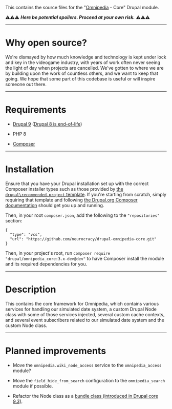 This contains the source files for the "[Omnipedia](https://omnipedia.app/) -
Core" Drupal module.

⚠️⚠️⚠️ ***Here be potential spoilers. Proceed at your own risk.*** ⚠️⚠️⚠️

----

# Why open source?

We're dismayed by how much knowledge and technology is kept under lock and key
in the videogame industry, with years of work often never seeing the light of
day when projects are cancelled. We've gotten to where we are by building upon
the work of countless others, and we want to keep that going. We hope that some
part of this codebase is useful or will inspire someone out there.

----

# Requirements

* [Drupal 9](https://www.drupal.org/download) ([Drupal 8 is end-of-life](https://www.drupal.org/psa-2021-11-30))

* PHP 8

* [Composer](https://getcomposer.org/)

----

# Installation

Ensure that you have your Drupal installation set up with the correct Composer
installer types such as those provided by [the ```drupal\recommended-project```
template](https://www.drupal.org/docs/develop/using-composer/starting-a-site-using-drupal-composer-project-templates#s-drupalrecommended-project).
If you're starting from scratch, simply requiring that template and following
[the Drupal.org Composer
documentation](https://www.drupal.org/docs/develop/using-composer/starting-a-site-using-drupal-composer-project-templates)
should get you up and running.

Then, in your root ```composer.json```, add the following to the
```"repositories"``` section:

```
{
  "type": "vcs",
  "url": "https://github.com/neurocracy/drupal-omnipedia-core.git"
}
```

Then, in your project's root, run ```composer require
"drupal/omnipedia_core:3.x-dev@dev"``` to have Composer install the module
and its required dependencies for you.

----

# Description

This contains the core framework for Omnipedia, which contains various services
for handling our simulated date system, a custom Drupal Node class with some of
those services injected, several custom cache contexts, and several event
subscribers related to our simulated date system and the custom Node class.

----

# Planned improvements

* Move the `omnipedia.wiki_node_access` service to the `omnipedia_access` module?

* Move the `field_hide_from_search` configuration to the `omnipedia_search` module if possible.

* Refactor the Node class as a [bundle class (introduced in Drupal core 9.3)](https://www.drupal.org/node/3191609).

